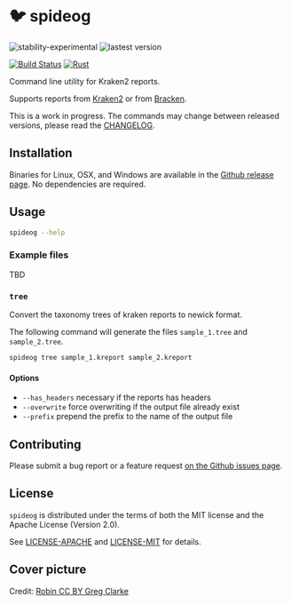 # 🐦 spideog

![stability-experimental](https://img.shields.io/badge/stability-experimental-orange.svg)
![lastest version](https://img.shields.io/github/v/release/jeanmanguy/spideog)

[![Build Status](https://travis-ci.com/jeanmanguy/spideog.svg?branch=main)](https://travis-ci.com/jeanmanguy/spideog)
[![Rust](https://github.com/jeanmanguy/spideog/workflows/Rust/badge.svg?branch=main)](https://github.com/jeanmanguy/spideog/actions?query=workflow%3ARust)

Command line utility for Kraken2 reports.

Supports reports from [Kraken2](https://github.com/DerrickWood/kraken2) or from [Bracken](https://github.com/jenniferlu717/Bracken).

This is a work in progress. The commands may change between released versions, please read the [CHANGELOG](CHANGELOG).

## Installation

Binaries for Linux, OSX, and Windows are available in the [Github release page](https://github.com/jeanmanguy/spideog/releases). No dependencies are required.


## Usage

```sh
spideog --help
```

### Example files

TBD

### `tree`

Convert the taxonomy trees of kraken reports to newick format.

The following command will generate the files `sample_1.tree` and `sample_2.tree`.

```sh
spideog tree sample_1.kreport sample_2.kreport
```

#### Options 

- `--has_headers` necessary if the reports has headers
- `--overwrite` force overwriting if the output file already exist
- `--prefix` prepend the prefix to the name of the output file


## Contributing

Please submit a bug report or a feature request [on the Github issues page](https://github.com/jeanmanguy/spideog/issues/new/choose).

## License

`spideog` is distributed under the terms of both the MIT license and the
Apache License (Version 2.0).

See [LICENSE-APACHE](./LICENSE-APACHE) and [LICENSE-MIT](./LICENSE-MIT) for
details.

## Cover picture

Credit: [Robin CC BY Greg Clarke](https://www.flickr.com/photos/leppre/25468458218)
